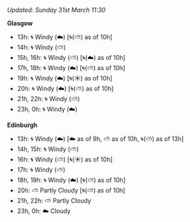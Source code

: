*Updated: Sunday 31st March 11:30*

**Glasgow**

* 13h: :cyclone: Windy (:cloud:) [:cyclone:(:partly_sunny:) as of 10h]
* 14h: :cyclone: Windy (:partly_sunny:)
* 15h, 16h: :cyclone: Windy (:partly_sunny:) [:cyclone:(:cloud:) as of 10h]
* 17h, 18h: :cyclone: Windy (:cloud:) [:cyclone:(:partly_sunny:) as of 10h]
* 19h: :cyclone: Windy (:cloud:) [:cyclone:(:sunny:) as of 10h]
* 20h: :cyclone: Windy (:cloud:) [:cyclone:(:partly_sunny:) as of 10h]
* 21h, 22h: :cyclone: Windy (:partly_sunny:)
* 23h, 0h: :cyclone: Windy (:cloud:)

**Edinburgh**

* 13h: :cyclone: Windy (:cloud:) [:cloud: as of 9h, :partly_sunny: as of 10h, :cyclone:(:partly_sunny:) as of 13h]
* 14h, 15h: :cyclone: Windy (:partly_sunny:)
* 16h: :cyclone: Windy (:partly_sunny:) [:cyclone:(:sunny:) as of 10h]
* 17h: :cyclone: Windy (:partly_sunny:)
* 18h, 19h: :cyclone: Windy (:cloud:) [:cyclone:(:partly_sunny:) as of 10h]
* 20h: :partly_sunny: Partly Cloudy [:cyclone:(:partly_sunny:) as of 10h]
* 21h, 22h: :partly_sunny: Partly Cloudy
* 23h, 0h: :cloud: Cloudy
